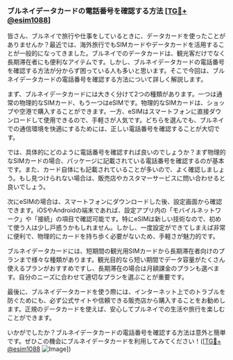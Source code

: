 ### ブルネイデータカードの電話番号を確認する方法 [[TG💪+ @esim1088](https://t.me/s/esim1088)]

皆さん、ブルネイで旅行や仕事をしているときに、データカードを使ったことがありませんか？最近では、海外旅行でもSIMカードやデータカードを活用することが一般的になってきました。ブルネイでのデータカードは、観光客だけでなく長期滞在者にも便利なアイテムです。しかし、ブルネイデータカードの電話番号を確認する方法が分からず困っている人も多いと思います。そこで今回は、ブルネイデータカードの電話番号を確認する方法について詳しく解説します。

まず、ブルネイデータカードには大きく分けて2つの種類があります。一つは通常の物理的なSIMカード、もう一つはeSIMです。物理的なSIMカードは、ショップや空港で購入することができます。一方、eSIMはスマートフォンに直接ダウンロードして使用できるので、手軽さが人気です。どちらを選んでも、ブルネイでの通信環境を快適にするためには、正しい電話番号を確認することが大切です。

では、具体的にどのように電話番号を確認すれば良いのでしょうか？まず物理的なSIMカードの場合、パッケージに記載されている電話番号を確認するのが基本です。また、カード自体にも記載されていることが多いので、よく確認しましょう。もし見つけられない場合は、販売店やカスタマーサービスに問い合わせると良いでしょう。

次にeSIMの場合は、スマートフォンにダウンロードした後、設定画面から確認できます。iOSやAndroidの端末であれば、設定アプリ内の「モバイルネットワーク」や「接続」の項目で確認可能です。特にeSIMは新しい技術なので、初めて使う人は少し戸惑うかもしれません。しかし、一度設定ができてしまえば非常に便利で、物理的にカードを持ち歩く必要がないため、手軽さが魅力的です。

ブルネイデータカードには、短期間の観光用SIMカードから長期滞在者向けのプランまで様々な種類があります。観光目的なら短い期間でデータ容量がたくさん使えるプランがおすすめですし、長期滞在の場合は月額課金のプランも選べます。自分のニーズに合わせて適切なプランを選ぶことが重要です。

最後に、ブルネイデータカードを使う際には、インターネット上でのトラブルを防ぐためにも、必ず公式サイトや信頼できる販売店から購入することをお勧めします。正規のデータカードを使えば、安心してブルネイでの生活や旅行を楽しむことができます。

いかがでしたか？ブルネイデータカードの電話番号を確認する方法は意外と簡単です。ぜひこの機会にブルネイデータカードを利用してみてください！([[TG💪+ @esim1088](https://t.me/s/esim1088) ![Image](https://i.postimg.cc/Y0z9fWf4/image.png)])